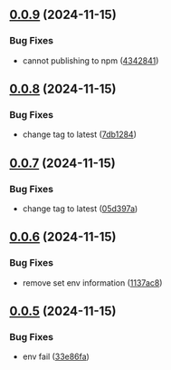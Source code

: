 ## [0.0.9](https://github.com/rizkyharahap/unready-fetch/compare/v0.0.8...v0.0.9) (2024-11-15)

### Bug Fixes

- cannot publishing to npm ([4342841](https://github.com/rizkyharahap/unready-fetch/commit/43428418c6ccad55e06346f01b48d2ac7cc9fe22))

## [0.0.8](https://github.com/rizkyharahap/unready-fetch/compare/v0.0.7...v0.0.8) (2024-11-15)

### Bug Fixes

- change tag to latest ([7db1284](https://github.com/rizkyharahap/unready-fetch/commit/7db128477a2812adbdde74bcc634347ae7bfe45b))

## [0.0.7](https://github.com/rizkyharahap/unready-fetch/compare/v0.0.6...v0.0.7) (2024-11-15)

### Bug Fixes

- change tag to latest ([05d397a](https://github.com/rizkyharahap/unready-fetch/commit/05d397a0c96755c575232a86a0381452778a0ad8))

## [0.0.6](https://github.com/rizkyharahap/unready-fetch/compare/v0.0.5...v0.0.6) (2024-11-15)

### Bug Fixes

- remove set env information ([1137ac8](https://github.com/rizkyharahap/unready-fetch/commit/1137ac896843e4e4b0b7a574d27d5a2dc7857a2b))

## [0.0.5](https://github.com/rizkyharahap/unready-fetch/compare/v0.0.4...v0.0.5) (2024-11-15)

### Bug Fixes

- env fail ([33e86fa](https://github.com/rizkyharahap/unready-fetch/commit/33e86fac3fbd048e2f583be0fba0d61eb9243344))
